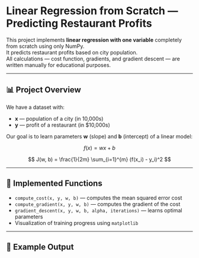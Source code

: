 # Linear Regression from Scratch — Predicting Restaurant Profits

This project implements **linear regression with one variable** completely from scratch using only NumPy.  
It predicts restaurant profits based on city population.  
All calculations — cost function, gradients, and gradient descent — are written manually for educational purposes.

---

## 📊 Project Overview

We have a dataset with:
- **x** — population of a city (in 10,000s)
- **y** — profit of a restaurant (in $10,000s)

Our goal is to learn parameters **w** (slope) and **b** (intercept) of a linear model:

$$
f(x) = wx + b
$$

$$
J(w, b) = \frac{1}{2m} \sum_{i=1}^{m} (f(x_i) - y_i)^2
$$


---

## 🧠 Implemented Functions

- `compute_cost(x, y, w, b)` — computes the mean squared error cost  
- `compute_gradient(x, y, w, b)` — computes the gradient of the cost  
- `gradient_descent(x, y, w, b, alpha, iterations)` — learns optimal parameters  
- Visualization of training progress using `matplotlib`

---

## 🚀 Example Output

